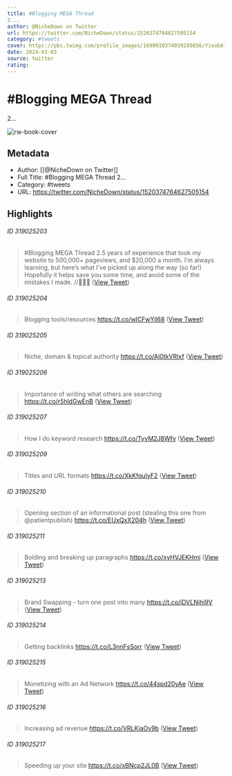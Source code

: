 ```yaml
---
title: #Blogging MEGA Thread
2...
author: @NicheDown on Twitter
url: https://twitter.com/NicheDown/status/1520374764627505154
category: #tweets
cover: https://pbs.twimg.com/profile_images/1690010374039289856/Yieob67C.jpg
date: 2024-03-03
source: twitter
rating:
---
```

# #Blogging MEGA Thread
2...

![rw-book-cover](https://pbs.twimg.com/profile_images/1690010374039289856/Yieob67C.jpg)

## Metadata
- Author: [[@NicheDown on Twitter]]
- Full Title: #Blogging MEGA Thread
2...
- Category: #tweets
- URL: https://twitter.com/NicheDown/status/1520374764627505154

## Highlights
###### ID 319025203
> #Blogging MEGA Thread
> 2.5 years of experience that took my website to 500,000+ pageviews, and $20,000 a month.
> I’m always learning, but here’s what I’ve picked up along the way (so far!)
> Hopefully it helps save you some time, and avoid some of the mistakes I made.
> //🧵👇🏼 ([View Tweet](https://twitter.com/NicheDown/status/1520374764627505154))
    
###### ID 319025204
> Blogging tools/resources https://t.co/wlCFwYil68 ([View Tweet](https://twitter.com/NicheDown/status/1520374766233866241))
    
###### ID 319025205
> Niche, domain & topical authority https://t.co/Aj0tkVRIxf ([View Tweet](https://twitter.com/NicheDown/status/1520374767597068298))
    
###### ID 319025206
> Importance of writing what others are searching https://t.co/r5hldGwEnB ([View Tweet](https://twitter.com/NicheDown/status/1520374768947675136))
    
###### ID 319025207
> How I do keyword research https://t.co/TyvM2J8Wfy ([View Tweet](https://twitter.com/NicheDown/status/1520374770235281409))
    
###### ID 319025209
> Titles and URL formats https://t.co/XkKfquIyF2 ([View Tweet](https://twitter.com/NicheDown/status/1520374771527077888))
    
###### ID 319025210
> Opening section of an informational post 
> (stealing this one from @patientpublish) https://t.co/EUxQxX204h ([View Tweet](https://twitter.com/NicheDown/status/1520374772835799042))
    
###### ID 319025211
> Bolding and breaking up paragraphs https://t.co/xyHVJEKHmj ([View Tweet](https://twitter.com/NicheDown/status/1520374773972447233))
    
###### ID 319025213
> Brand Swapping - turn one post into many https://t.co/iDVLNihi9V ([View Tweet](https://twitter.com/NicheDown/status/1520374775222255617))
    
###### ID 319025214
> Getting backlinks https://t.co/L3nnFsSorr ([View Tweet](https://twitter.com/NicheDown/status/1520374776455389184))
    
###### ID 319025215
> Monetizing with an Ad Network https://t.co/44spd20yAe ([View Tweet](https://twitter.com/NicheDown/status/1520374777906614276))
    
###### ID 319025216
> Increasing ad revenue https://t.co/VRLKiaOv9b ([View Tweet](https://twitter.com/NicheDown/status/1520374779173343232))
    
###### ID 319025217
> Speeding up your site https://t.co/xBNcp2JL0B ([View Tweet](https://twitter.com/NicheDown/status/1520374780498743298))
    
